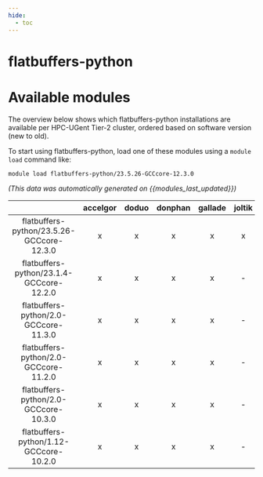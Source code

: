 ```yaml
---
hide:
  - toc
---
```


flatbuffers-python
==================

# Available modules


The overview below shows which flatbuffers-python installations are available per HPC-UGent Tier-2 cluster, ordered based on software version (new to old).

To start using flatbuffers-python, load one of these modules using a `module load` command like:

```shell
module load flatbuffers-python/23.5.26-GCCcore-12.3.0
```

*(This data was automatically generated on {{modules_last_updated}})*  

| |accelgor|doduo|donphan|gallade|joltik|shinx|skitty|
| :---: | :---: | :---: | :---: | :---: | :---: | :---: | :---: |
|flatbuffers-python/23.5.26-GCCcore-12.3.0|x|x|x|x|x|x|x|
|flatbuffers-python/23.1.4-GCCcore-12.2.0|x|x|x|x|-|-|-|
|flatbuffers-python/2.0-GCCcore-11.3.0|x|x|x|x|-|x|-|
|flatbuffers-python/2.0-GCCcore-11.2.0|x|x|x|x|-|-|-|
|flatbuffers-python/2.0-GCCcore-10.3.0|x|x|x|x|-|-|-|
|flatbuffers-python/1.12-GCCcore-10.2.0|x|x|x|x|-|-|-|
